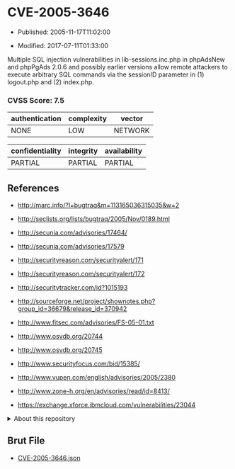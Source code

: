 # CVE-2005-3646

- Published: 2005-11-17T11:02:00

- Modified: 2017-07-11T01:33:00

Multiple SQL injection vulnerabilities in lib-sessions.inc.php in phpAdsNew and phpPgAds 2.0.6 and possibly earlier versions allow remote attackers to execute arbitrary SQL commands via the sessionID parameter in (1) logout.php and (2) index.php.

### CVSS Score: **7.5**

| authentication | complexity | vector |
| --- | --- | --- |
| NONE | LOW | NETWORK |

| confidentiality | integrity | availability |
| --- | --- | --- |
| PARTIAL | PARTIAL | PARTIAL |

## References

* http://marc.info/?l=bugtraq&m=113165036315035&w=2

* http://seclists.org/lists/bugtraq/2005/Nov/0189.html

* http://secunia.com/advisories/17464/

* http://secunia.com/advisories/17579

* http://securityreason.com/securityalert/171

* http://securityreason.com/securityalert/172

* http://securitytracker.com/id?1015193

* http://sourceforge.net/project/shownotes.php?group_id=36679&release_id=370942

* http://www.fitsec.com/advisories/FS-05-01.txt

* http://www.osvdb.org/20744

* http://www.osvdb.org/20745

* http://www.securityfocus.com/bid/15385/

* http://www.vupen.com/english/advisories/2005/2380

* http://www.zone-h.org/en/advisories/read/id=8413/

* https://exchange.xforce.ibmcloud.com/vulnerabilities/23044

<details>
<summary>About this repository</summary> 

  This repository is part of the project [Live Hack CVE](https://github.com/Live-Hack-CVE). Main website can be found [www.live-hack.org](https://www.live-hack.org) 
  
  Made by [Sn0wAlice](https://github.com/Sn0wAlice) for the people that care about security and need to have a feed of the latest CVEs. Hope you enjoy it, don't forget to star the repo and follow me on [Twitter](https://twitter.com/Sn0wAlice) and [Github](https://github.com/Sn0wAlice). And that is my [personnal website](https://www.alice-snow.me/)

  - [Home Page](https://github.com/Live-Hack-CVE)
  - [Framework](https://github.com/Live-Hack-CVE/cve-framework)
  - [CVE database](https://github.com/Live-Hack-CVE/full_database)
  - [Changelog](https://github.com/Live-Hack-CVE/Changelog)
</details>

## Brut File

* [CVE-2005-3646.json](https://raw.githubusercontent.com/Live-Hack-CVE/full_database/main/cves/2005/CVE-2005-3646.json)

